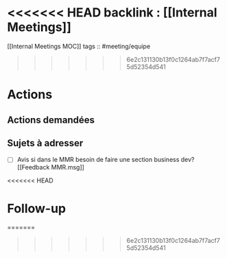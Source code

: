 <<<<<<< HEAD
backlink : [[Internal Meetings]]
=======
[[Internal Meetings MOC]]
tags :: #meeting/equipe 
>>>>>>> 6e2c131130b13f0c1264ab7f7acf75d52354d541

# Actions
## Actions demandées

## Sujets à adresser
- [ ] Avis si dans le MMR besoin de faire une section business dev?
	[[Feedback MMR.msg]]

<<<<<<< HEAD


# Follow-up
=======
>>>>>>> 6e2c131130b13f0c1264ab7f7acf75d52354d541
